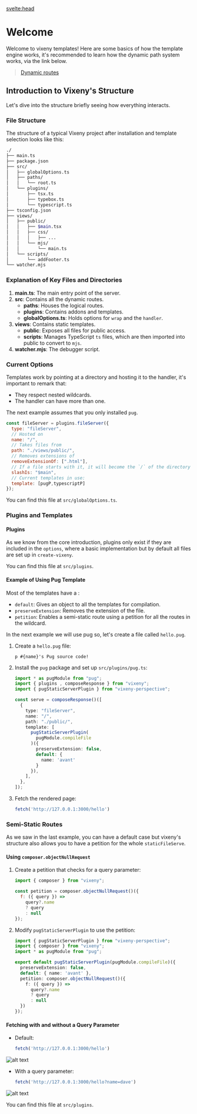 
<script>
  // Importing necessary components
  import Tabs from "$lib/components/Tabs.md";
  import Bash from "$lib/components/SmallComponents/Bash.md";
  import plugin from "$lib/examples/plugins_typebox.md";
  // Array containing the installation options for the Tabs component
  const install = [
    { title: "Bun", component: Bash, details: { runtime: "bun" } },
    { title: "Deno", component: Bash, details: { runtime: "deno" } }
  ];
  const tab0 = [
      {title: "main.ts", component: plugin, details: {runtime: "main"}},
      {title: "setup.ts", component: plugin, details: {runtime: "setup"}}
  ];
</script>

<svelte:head>
  <script src='/prism.mjs' defer></script>
  <title>Introduction - Vixeny</title>
  <meta name="description" content="Using create-vixeny"/>
</svelte:head>


# Welcome
Welcome to vixeny templates! Here are some basics of how the template engine works, it's recommended to learn how the dynamic path system works, via the link below.

>  [Dynamic routes](https://vixeny.dev/framework/init)

## Introduction to Vixeny's Structure

Let's dive into the structure briefly seeing how everything interacts.

### File Structure

The structure of a typical Vixeny project after installation and template selection looks like this:

```bash
./
├── main.ts
├── package.json
├── src/
│   ├── globalOptions.ts
│   ├── paths/
│   │   └── root.ts
│   └── plugins/
│       ├── tsx.ts
│       ├── typebox.ts
│       └── typescript.ts
├── tsconfig.json
├── views/
│   ├── public/
│   │   ├── $main.tsx
│   │   ├── css/
│   │   │   ├── ...
│   │   └── mjs/
│   │       └── main.ts
│   └── scripts/
│       └── addFooter.ts
└── watcher.mjs
```

### Explanation of Key Files and Directories

1. **main.ts**: The main entry point of the server.
2. **src**: Contains all the dynamic routes.
   - **paths**: Houses the logical routes.
   - **plugins**: Contains addons and templates.
   - **globalOptions.ts**: Holds options for `wrap` and the `handler`.
3. **views**: Contains static templates.
   - **public**: Exposes all files for public access.
   - **scripts**: Manages TypeScript `ts` files, which are then imported into public to convert to `mjs`.
4. **watcher.mjs**: The debugger script.

### Current Options

Templates work by pointing at a directory and hosting it to the handler, it's   important to remark that:

 - They respect nested wildcards.
 - The handler can have more than one.

The next example assumes that you only installed `pug`.

```javascript
const fileServer = plugins.fileServer({
  type: "fileServer",
  // Hosted on 
  name: "/",
  // Takes files from 
  path: "./views/public/",
  // Removes extensions of 
  removeExtensionOf: [".html"],
  // If a file starts with it, it will become the `/` of the directory
  slashIs: "$main",
  // Current templates in use:
  template: [pugP,typescriptP]
});
```
You can find this file at `src/globalOptions.ts`.

### Plugins and Templates

#### Plugins

As we know from the core introduction, plugins only exist if they are included in the `options`, where a basic implementation but by default all files are set up in `create-vixeny`.

You can find this file at `src/plugins`.

<Tabs data={tab0}/>

#### Example of Using Pug Template

Most of the templates have a :  

- `default`: Gives an object to all the templates for compilation. 
- `preserveExtension`: Removes the extension of the file. 
- `petition`: Enables a semi-static route using a petition for all the routes in the wildcard. 

In the next example we will use pug so, let's create a file called `hello.pug`.

1. Create a `hello.pug` file:
   ```pug
   p #{name}'s Pug source code!
   ```

2. Install the `pug` package and set up `src/plugins/pug.ts`:
   ```ts
   import * as pugModule from "pug";
   import { plugins , composeResponse } from "vixeny";
   import { pugStaticServerPlugin } from "vixeny-perspective";

   const serve = composeResponse()([
     {
       type: "fileServer",
       name: "/",
       path: "./public/",
       template: [
         pugStaticServerPlugin(
           pugModule.compileFile
         )({
           preserveExtension: false,
           default: {
             name: 'avant'
           }
         }),
       ],
     },
   ]);
   ```

3. Fetch the rendered page:
   ```javascript
   fetch('http://127.0.0.1:3000/hello')
   ```

### Semi-Static Routes

As we saw in the last example, you can have a default case but vixeny's structure also allows you to have a petition for the whole `staticFileServe`.

#### Using `composer.objectNullRequest`

1. Create a petition that checks for a query parameter:
   ```javascript
   import { composer } from "vixeny";

   const petition = composer.objectNullRequest()({
     f: ({ query }) => 
       query?.name 
       ? query 
       : null
   });
   ```

2. Modify `pugStaticServerPlugin` to use the petition:
   ```ts
   import { pugStaticServerPlugin } from "vixeny-perspective";
   import { composer } from "vixeny";
   import * as pugModule from "pug";

   export default pugStaticServerPlugin(pugModule.compileFile)({
     preserveExtension: false,
     default: { name: 'avant' },
     petition: composer.objectNullRequest()({
       f: ({ query }) => 
         query?.name 
         ? query 
         : null
     })
   });
   ```

#### Fetching with and without a Query Parameter

- Default:
  ```javascript
  fetch('http://127.0.0.1:3000/hello')
  ```
![alt text](/avantExample.png)

- With a query parameter:
  ```javascript
  fetch('http://127.0.0.1:3000/hello?name=dave')
  ```
![alt text](/daveExample.png)

You can find this file at `src/plugins`.